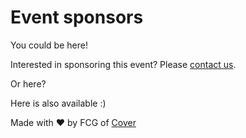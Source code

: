 <h1 class="text-3xl font-bold text-center my-8">
    Event sponsors
</h1>

<div class="min-w-0.5 border-2 border-dashed border-white rounded-lg p-4 mx-auto my-8 max-w-lg">
    <p class="text-2xl mb-2">You could be here!</p>
    Interested in sponsoring this event? 
    Please <a href="/contact" class="underline">contact us</a>.
</div>

<div class="flex row-reverse wrap-reverse justify-center max-w-3xl mx-auto gap-8 mb-8">
    <div class="flex-1 border-2 border-dashed border-white rounded-lg p-4">
        <p class="text-2xl">Or here?</p>
    </div>
    <div class="flex-1 border-2 border-dashed border-white rounded-lg p-4">
        <p class="text-2xl">Here is also available :)</p>
    </div>
</div>

Made with ❤️ by FCG of <a href="https://svcover.nl" target="_blank" rel="noopener noreferrer" class="underline">Cover</a>
